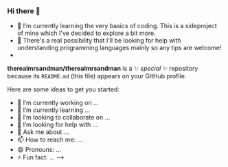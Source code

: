 ### Hi there 👋

- 🌱 I’m currently learning the very basics of coding. This is a sideproject of mine which I've decided to explore a bit more.
- 🤔 There's a real possibility that I'll be looking for help with understanding programming languages mainly so any tips are welcome!
- 
**therealmrsandman/therealmrsandman** is a ✨ _special_ ✨ repository because its `README.md` (this file) appears on your GitHub profile.

Here are some ideas to get you started:

- 🔭 I’m currently working on ...
- 🌱 I’m currently learning ...
- 👯 I’m looking to collaborate on ...
- 🤔 I’m looking for help with ...
- 💬 Ask me about ...
- 📫 How to reach me: ...
- 😄 Pronouns: ...
- ⚡ Fun fact: ...
-->
